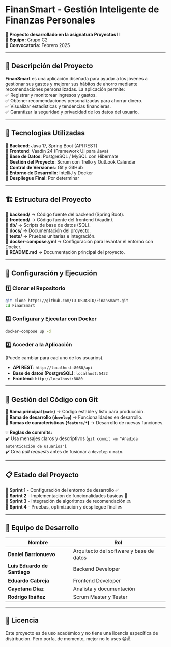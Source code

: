 # **FinanSmart - Gestión Inteligente de Finanzas Personales**  

📌 **Proyecto desarrollado en la asignatura Proyectos II**  
👥 **Equipo:** Grupo C2  
📅 **Convocatoria:** Febrero 2025  

---

## 📖 **Descripción del Proyecto**  
**FinanSmart** es una aplicación diseñada para ayudar a los jóvenes a gestionar sus gastos y mejorar sus hábitos de ahorro mediante recomendaciones personalizadas. La aplicación permite:  
✅ Registrar y monitorear ingresos y gastos.  
✅ Obtener recomendaciones personalizadas para ahorrar dinero.  
✅ Visualizar estadísticas y tendencias financieras.  
✅ Garantizar la seguridad y privacidad de los datos del usuario.  

---

## 🚀 **Tecnologías Utilizadas**  

🔹 **Backend**: Java 17, Spring Boot (API REST)  
🔹 **Frontend**: Vaadin 24 (Framework UI para Java)  
🔹 **Base de Datos**: PostgreSQL / MySQL con Hibernate  
🔹 **Gestión del Proyecto**: Scrum con Trello y OutLook Calendar  
🔹 **Control de Versiones**: Git y GitHub  
🔹 **Entorno de Desarrollo**: IntelliJ y Docker  
🔹 **Despliegue Final**: Por determinar 

---

## 🏗 **Estructura del Proyecto**  
📂 **backend/** → Código fuente del backend (Spring Boot).  
📂 **frontend/** → Código fuente del frontend (Vaadin).  
📂 **db/** → Scripts de base de datos (SQL).  
📂 **docs/** → Documentación del proyecto.  
📂 **tests/** → Pruebas unitarias e integración.  
📄 **docker-compose.yml** → Configuración para levantar el entorno con Docker.  
📄 **README.md** → Documentación principal del proyecto.  

---

## 🔧 **Configuración y Ejecución**  

### **1️⃣ Clonar el Repositorio**  
```bash
git clone https://github.com/TU-USUARIO/FinanSmart.git
cd FinanSmart
```

### **2️⃣ Configurar y Ejecutar con Docker**  
```bash
docker-compose up -d
```

### **3️⃣ Acceder a la Aplicación**  
(Puede cambiar para cad uno de los usuarios).
- **API REST**: `http://localhost:8080/api`  
- **Base de datos (PostgreSQL)**: `localhost:5432`  
- **Frontend**: `http://localhost:8080`  

---

## 📌 **Gestión del Código con Git**  
🔹 **Rama principal (`main`)** → Código estable y listo para producción.  
🔹 **Rama de desarrollo (`develop`)** → Funcionalidades en desarrollo.  
🔹 **Ramas de características (`feature/*`)** → Desarrollo de nuevas funciones.  

💡 **Reglas de commits:**  
✔️ Usa mensajes claros y descriptivos (`git commit -m "Añadida autenticación de usuarios"`).  
✔️ Crea *pull requests* antes de fusionar a `develop` o `main`.  

---

## 📋 **Estado del Proyecto**  
🔲 **Sprint 1** - Configuración del entorno de desarrollo ✅  
🔲 **Sprint 2** - Implementación de funcionalidades básicas 🔄  
🔲 **Sprint 3** - Integración de algoritmos de recomendación 🔜  
🔲 **Sprint 4** - Pruebas, optimización y despliegue final 🔜  

---

## 🤝 **Equipo de Desarrollo**  
| Nombre | Rol |
|--------|-----|
| **Daniel Barrionuevo** | Arquitecto del software y base de datos |
| **Luis Eduardo de Santiago** | Backend Developer |
| **Eduardo Cabreja** | Frontend Developer |
| **Cayetana Díaz** | Analista y documentación |
| **Rodrigo Ibáñez** | Scrum Master y Tester |

---

## 📜 **Licencia**  
Este proyecto es de uso académico y no tiene una licencia específica de distribución. Pero porfa, de momento, mejor no lo uses 😁✌️. 
